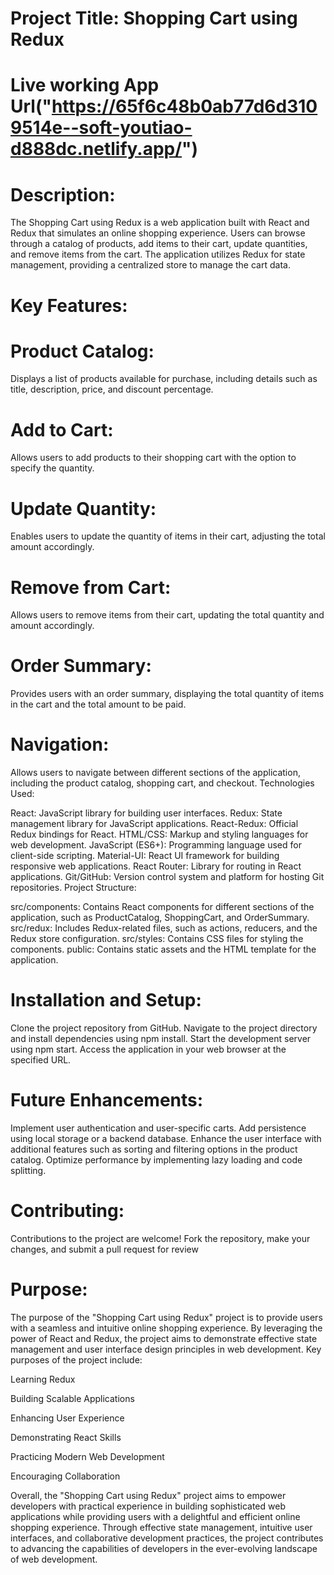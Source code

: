 # Project Title: Shopping Cart using Redux

# Live working App Url("https://65f6c48b0ab77d6d3109514e--soft-youtiao-d888dc.netlify.app/")
# Description:
The Shopping Cart using Redux is a web application built with React and Redux that simulates an online shopping experience. Users can browse through a catalog of products, add items to their cart, update quantities, and remove items from the cart. The application utilizes Redux for state management, providing a centralized store to manage the cart data.

# Key Features:

# Product Catalog: 
Displays a list of products available for purchase, including details such as title, description, price, and discount percentage.

# Add to Cart: 
Allows users to add products to their shopping cart with the option to specify the quantity.

# Update Quantity: 
Enables users to update the quantity of items in their cart, adjusting the total amount accordingly.

# Remove from Cart: 
Allows users to remove items from their cart, updating the total quantity and amount accordingly.
# Order Summary: 
Provides users with an order summary, displaying the total quantity of items in the cart and the total amount to be paid.

# Navigation: 
Allows users to navigate between different sections of the application, including the product catalog, shopping cart, and checkout.
Technologies Used:

React: JavaScript library for building user interfaces.
Redux: State management library for JavaScript applications.
React-Redux: Official Redux bindings for React.
HTML/CSS: Markup and styling languages for web development.
JavaScript (ES6+): Programming language used for client-side scripting.
Material-UI: React UI framework for building responsive web applications.
React Router: Library for routing in React applications.
Git/GitHub: Version control system and platform for hosting Git repositories.
Project Structure:

src/components: Contains React components for different sections of the application, such as ProductCatalog, ShoppingCart, and OrderSummary.
src/redux: Includes Redux-related files, such as actions, reducers, and the Redux store configuration.
src/styles: Contains CSS files for styling the components.
public: Contains static assets and the HTML template for the application.

# Installation and Setup:

Clone the project repository from GitHub.
Navigate to the project directory and install dependencies using npm install.
Start the development server using npm start.
Access the application in your web browser at the specified URL.

# Future Enhancements:

Implement user authentication and user-specific carts.
Add persistence using local storage or a backend database.
Enhance the user interface with additional features such as sorting and filtering options in the product catalog.
Optimize performance by implementing lazy loading and code splitting.

# Contributing:
Contributions to the project are welcome! Fork the repository, make your changes, and submit a pull request for review

# Purpose:

The purpose of the "Shopping Cart using Redux" project is to provide users with a seamless and intuitive online shopping experience. By leveraging the power of React and Redux, the project aims to demonstrate effective state management and user interface design principles in web development. Key purposes of the project include:

Learning Redux

Building Scalable Applications

Enhancing User Experience

Demonstrating React Skills

Practicing Modern Web Development

Encouraging Collaboration

Overall, the "Shopping Cart using Redux" project aims to empower developers with practical experience in building sophisticated web applications while providing users with a delightful and efficient online shopping experience. Through effective state management, intuitive user interfaces, and collaborative development practices, the project contributes to advancing the capabilities of developers in the ever-evolving landscape of web development.